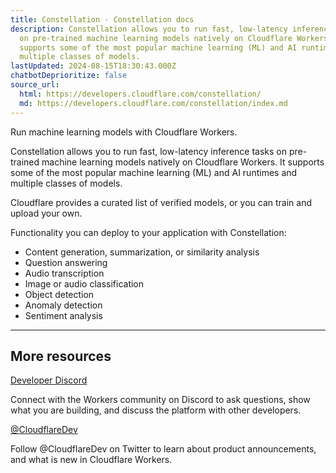 ```yaml
---
title: Constellation · Constellation docs
description: Constellation allows you to run fast, low-latency inference tasks
  on pre-trained machine learning models natively on Cloudflare Workers. It
  supports some of the most popular machine learning (ML) and AI runtimes and
  multiple classes of models.
lastUpdated: 2024-08-15T18:30:43.000Z
chatbotDeprioritize: false
source_url:
  html: https://developers.cloudflare.com/constellation/
  md: https://developers.cloudflare.com/constellation/index.md
---
```


Run machine learning models with Cloudflare Workers.

Constellation allows you to run fast, low-latency inference tasks on pre-trained machine learning models natively on Cloudflare Workers. It supports some of the most popular machine learning (ML) and AI runtimes and multiple classes of models.

Cloudflare provides a curated list of verified models, or you can train and upload your own.

Functionality you can deploy to your application with Constellation:

* Content generation, summarization, or similarity analysis
* Question answering
* Audio transcription
* Image or audio classification
* Object detection
* Anomaly detection
* Sentiment analysis

***

## More resources

[Developer Discord](https://discord.cloudflare.com)

Connect with the Workers community on Discord to ask questions, show what you are building, and discuss the platform with other developers.

[@CloudflareDev](https://x.com/cloudflaredev)

Follow @CloudflareDev on Twitter to learn about product announcements, and what is new in Cloudflare Workers.
